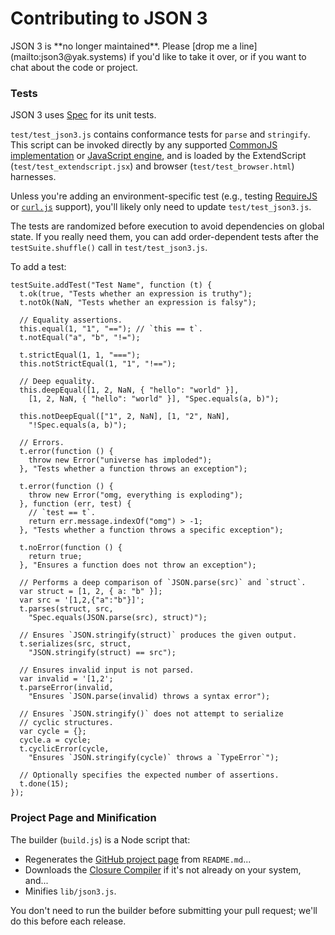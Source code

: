 # Contributing to JSON 3

<p class="banner">JSON 3 is **no longer maintained**. Please [drop me a line](mailto:json3@yak.systems) if you'd like to take it over, or if you want to chat about the code or project.</p>

### Tests ###

JSON 3 uses [Spec](https://github.com/kitcambridge/spec) for its unit tests.

`test/test_json3.js` contains conformance tests for `parse` and `stringify`. This script can be invoked directly by any supported [CommonJS implementation](https://bestiejs.github.io/json3/#commonjs-environments) or [JavaScript engine](https://bestiejs.github.io/json3/#javascript-engines), and is loaded by the ExtendScript (`test/test_extendscript.jsx`) and browser (`test/test_browser.html`) harnesses.

Unless you're adding an environment-specific test (e.g., testing [RequireJS](http://requirejs.org/) or [`curl.js`](https://github.com/cujojs/curl) support), you'll likely only need to update `test/test_json3.js`.

The tests are randomized before execution to avoid dependencies on global state. If you really need them, you can add order-dependent tests after the `testSuite.shuffle()` call in `test/test_json3.js`.

To add a test:

    testSuite.addTest("Test Name", function (t) {
      t.ok(true, "Tests whether an expression is truthy");
      t.notOk(NaN, "Tests whether an expression is falsy");

      // Equality assertions.
      this.equal(1, "1", "=="); // `this == t`.
      t.notEqual("a", "b", "!=");

      t.strictEqual(1, 1, "===");
      this.notStrictEqual(1, "1", "!==");

      // Deep equality.
      this.deepEqual([1, 2, NaN, { "hello": "world" }],
        [1, 2, NaN, { "hello": "world" }], "Spec.equals(a, b)");

      this.notDeepEqual(["1", 2, NaN], [1, "2", NaN],
        "!Spec.equals(a, b)");

      // Errors.
      t.error(function () {
        throw new Error("universe has imploded");
      }, "Tests whether a function throws an exception");

      t.error(function () {
        throw new Error("omg, everything is exploding");
      }, function (err, test) {
        // `test == t`.
        return err.message.indexOf("omg") > -1;
      }, "Tests whether a function throws a specific exception");

      t.noError(function () {
        return true;
      }, "Ensures a function does not throw an exception");

      // Performs a deep comparison of `JSON.parse(src)` and `struct`.
      var struct = [1, 2, { a: "b" }];
      var src = '[1,2,{"a":"b"}]';
      t.parses(struct, src,
        "Spec.equals(JSON.parse(src), struct)");

      // Ensures `JSON.stringify(struct)` produces the given output.
      t.serializes(src, struct,
        "JSON.stringify(struct) == src");

      // Ensures invalid input is not parsed.
      var invalid = '[1,2';
      t.parseError(invalid,
        "Ensures `JSON.parse(invalid) throws a syntax error");

      // Ensures `JSON.stringify()` does not attempt to serialize
      // cyclic structures.
      var cycle = {};
      cycle.a = cycle;
      t.cyclicError(cycle,
        "Ensures `JSON.stringify(cycle)` throws a `TypeError`");

      // Optionally specifies the expected number of assertions.
      t.done(15);
    });

### Project Page and Minification ###

The builder (`build.js`) is a Node script that:

* Regenerates the [GitHub project page](https://bestiejs.github.io/json3/) from `README.md`...
* Downloads the [Closure Compiler](https://developers.google.com/closure/compiler/) if it's not already on your system, and...
* Minifies `lib/json3.js`.

You don't need to run the builder before submitting your pull request; we'll do this before each release.
